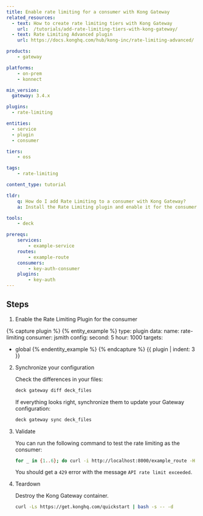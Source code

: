 ```yaml
---
title: Enable rate limiting for a consumer with Kong Gateway
related_resources:
  - text: How to create rate limiting tiers with Kong Gateway
    url:  /tutorials/add-rate-limiting-tiers-with-kong-gateway/
  - text: Rate Limiting Advanced plugin
    url: https://docs.konghq.com/hub/kong-inc/rate-limiting-advanced/

products:
    - gateway

platforms:
    - on-prem
    - konnect

min_version:
  gateway: 3.4.x

plugins:
  - rate-limiting

entities: 
  - service
  - plugin
  - consumer

tiers:
    - oss

tags:
    - rate-limiting

content_type: tutorial

tldr:
    q: How do I add Rate Limiting to a consumer with Kong Gateway?
    a: Install the Rate Limiting plugin and enable it for the consumer.

tools:
    - deck

prereqs:
    services:
        - example-service
    routes:
        - example-route
    consumers:
        - key-auth-consumer
    plugins:
        - key-auth
---
```


## Steps

1. Enable the Rate Limiting Plugin for the consumer

{% capture plugin %}
{% entity_example %}
type: plugin
data:
  name: rate-limiting
  consumer: jsmith
  config:
    second: 5
    hour: 1000
targets:
  - global
{% endentity_example %}
{% endcapture %}
{{ plugin | indent: 3 }}

2. Synchronize your configuration

    Check the differences in your files:
    ```bash
    deck gateway diff deck_files
    ```
    If everything looks right, synchronize them to update your Gateway configuration:
    ```bash
    deck gateway sync deck_files
    ```
3. Validate

    You can run the following command to test the rate limiting as the consumer:
    ```bash
    for _ in {1..6}; do curl -i http://localhost:8000/example_route -H 'apikey:example_key'; echo; done
    ```

    You should get a `429` error with the message `API rate limit exceeded`.

1. Teardown

   Destroy the Kong Gateway container.

   ```bash
   curl -Ls https://get.konghq.com/quickstart | bash -s -- -d
   ```
